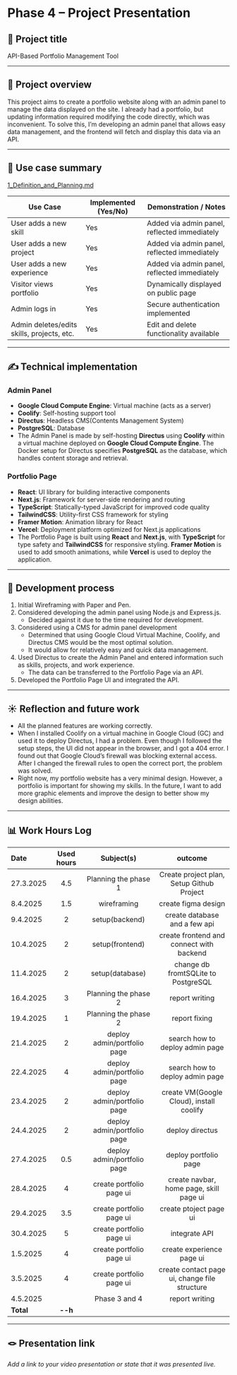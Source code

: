 # Phase 4 – Project Presentation

<!-- > [!NOTE]  
> Think of this as presenting your project, which you can include in your job application. The presentation should be clear and concise. Explain the entire project. Don't be afraid to highlight failures, as everyone has experienced them at some point. Consider that the viewer may not have a strong technical background.  
>   
> **You can do this entire presentation in English or Finnish.** -->

## 🎯 Project title

API-Based Portfolio Management Tool

---

## 📝 Project overview

This project aims to create a portfolio website along with an admin panel to manage the data displayed on the site. I already had a portfolio, but updating information required modifying the code directly, which was inconvenient. To solve this, I’m developing an admin panel that allows easy data management, and the frontend will fetch and display this data via an API.

---

## 📌 Use case summary

[1_Definition_and_Planning.md](1_Definition_and_Planning.md)

| Use Case                                   | Implemented (Yes/No) | Demonstration / Notes                |
|---------------------------------------------|----------------------|--------------------------------------|
| User adds a new skill                      | Yes                  | Added via admin panel, reflected immediately         |
| User adds a new project                    | Yes                  | Added via admin panel, reflected immediately         |
| User adds a new experience                 | Yes                  | Added via admin panel, reflected immediately         |
| Visitor views portfolio                    | Yes                  | Dynamically displayed on public page                |
| Admin logs in                              | Yes                  | Secure authentication implemented                  |
| Admin deletes/edits skills, projects, etc. | Yes                  | Edit and delete functionality available                    |

<!-- _Add explanations for each use case, including demo timestamps if using video._ -->

---

## ✍️ Technical implementation

<!-- _Describe technologies used, architectural decisions, and how key features were implemented._ -->
### Admin Panel
- **Google Cloud Compute Engine**: Virtual machine (acts as a server)
- **Coolify**: Self-hosting support tool
- **Directus**: Headless CMS(Contents Management System)
- **PostgreSQL**: Database
- The Admin Panel is made by self-hosting **Directus** using **Coolify** within a virtual machine deployed on **Google Cloud Compute Engine**. The Docker setup for Directus specifies **PostgreSQL** as the database, which handles content storage and retrieval.

### Portfolio Page
- **React**: UI library for building interactive components
- **Next.js**: Framework for server-side rendering and routing
- **TypeScript**: Statically-typed JavaScript for improved code quality
- **TailwindCSS**: Utility-first CSS framework for styling
- **Framer Motion**: Animation library for React
- **Vercel**: Deployment platform optimized for Next.js applications
- The Portfolio Page is built using **React** and **Next.js**, with **TypeScript** for type safety and **TailwindCSS** for responsive styling. **Framer Motion** is used to add smooth animations, while **Vercel** is used to deploy the application.

---

## 🚂 Development process

<!-- _Summarize your progress from start to finish, mentioning key decisions or changes along the way._ -->
1. Initial Wireframing with Paper and Pen.
2. Considered developing the admin panel using Node.js and Express.js.
    - Decided against it due to the time required for development.
3. Considered using a CMS for admin panel development
    - Determined that using Google Cloud Virtual Machine, Coolify, and Directus CMS would be the most optimal solution.
    - It would allow for relatively easy and quick data management.
4. Used Directus to create the Admin Panel and entered information such as skills, projects, and work experience.
    - The data can be transferred to the Portfolio Page via an API.
5. Developed the Portfolio Page UI and integrated the API.


---

## ☀️ Reflection and future work

<!-- _What worked well? What challenges did you face? What would you add or improve in the future?_ -->
- All the planned features are working correctly.
- When I installed Coolify on a virtual machine in Google Cloud (GC) and used it to deploy Directus, I had a problem. Even though I followed the setup steps, the UI did not appear in the browser, and I got a 404 error. I found out that Google Cloud’s firewall was blocking external access. After I changed the firewall rules to open the correct port, the problem was solved.
- Right now, my portfolio website has a very minimal design. However, a portfolio is important for showing my skills. In the future, I want to add more graphic elements and improve the design to better show my design abilities.

---

## 📊 Work Hours Log

<!-- _You can copy from the logbook here._ -->

| Date  | Used hours | Subject(s) |  outcome |
| :---  |     :---:      |     :---:      |     :---:      |
| 27.3.2025 | 4.5 | Planning the phase 1  | Create project plan, Setup Github Project  |
| 8.4.2025 | 1.5 | wireframing  | create figma design  |
| 9.4.2025 | 2 | setup(backend)  | create database and a few api  |
| 10.4.2025 | 2 | setup(frontend)  | create frontend and connect with backend  |
| 11.4.2025 | 2 | setup(database)  | change db fromtSQLite to PostgreSQL  |
| 16.4.2025 | 3 | Planning the phase 2  | report writing  |
| 19.4.2025 | 1 | Planning the phase 2  | report fixing  |
| 21.4.2025 | 2          | deploy admin/portfolio page | search how to deploy admin page      |
| 22.4.2025 | 4          | deploy admin/portfolio page | search how to deploy admin page      |
| 23.4.2025 | 2          | deploy admin/portfolio page | create VM(Google Cloud), install coolify |
| 24.4.2025 | 2          | deploy admin/portfolio page | deploy directus                      |
| 27.4.2025 | 0.5        | deploy admin/portfolio page | deploy portfolio page                |
| 28.4.2025 | 4          | create portfolio page ui    | create navbar, home page, skill page ui |
| 29.4.2025 | 3.5        | create portfolio page ui    | create ptoject page ui               |
| 30.4.2025 | 5          | create portfolio page ui    | integrate API                        |
| 1.5.2025  | 4          | create portfolio page ui    | create experience page ui            |
| 3.5.2025  | 4          | create portfolio page ui    | create contact page ui, change file structure |
| 4.5.2025  |         | Phase 3 and 4    | report writing               |
| **Total**  | **--h** |                                 |   |

---

## 🪢 Presentation link

_Add a link to your video presentation or state that it was presented live._